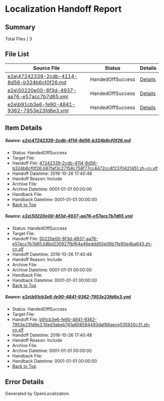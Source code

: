 # <a name='report-top'></a> Localization Handoff Report

## Summary
 Total Files | 3

## File List
 Source File | Status | Details 
 ----------- | ------ | ------- 
 [e2e\47242339-2cdb-4114-8d56-b324b6cf0f26.md](https://github.com/OpenLocalizationTestOrg/ol-test0/blob/edaf3cb03f4767e07961182741f423566fba0ce6/e2e/47242339-2cdb-4114-8d56-b324b6cf0f26.md) | HandedOffSuccess | [Details](#8953720b2bee023aacc207d685a7d30562342c481)
 [e2e\50220e00-8f3d-4937-aa76-e57acc7b7d65.yml](https://github.com/OpenLocalizationTestOrg/ol-test0/blob/edaf3cb03f4767e07961182741f423566fba0ce6/e2e/50220e00-8f3d-4937-aa76-e57acc7b7d65.yml) | HandedOffSuccess | [Details](#44bfe0c6c20524f5dbb15dab53597af0c81b674a2)
 [e2e\b91cb3e6-fe90-4841-9362-7953e23fd6e3.yml](https://github.com/OpenLocalizationTestOrg/ol-test0/blob/edaf3cb03f4767e07961182741f423566fba0ce6/e2e/b91cb3e6-fe90-4841-9362-7953e23fd6e3.yml) | HandedOffSuccess | [Details](#b548ae2fcc844ecf841bd41793e21c2c7c99694c3)

## Item Details
##### <a name='8953720b2bee023aacc207d685a7d30562342c481'></a> Source: [e2e\47242339-2cdb-4114-8d56-b324b6cf0f26.md](https://github.com/OpenLocalizationTestOrg/ol-test0/blob/edaf3cb03f4767e07961182741f423566fba0ce6/e2e/47242339-2cdb-4114-8d56-b324b6cf0f26.md)
* Status: HandedOffSuccess
* Target File: 
* Handoff File: [47242339-2cdb-4114-8d56-b324b6cf0f26.b87faf3c27158c758f77cc4472cc4f2370421451.zh-cn.xlf](https://github.com/OpenLocalizationTestOrg/ol-test0-handoff/blob/c71dc3e4fa29e07c3d0d4d2d8380d454d96e307b/ol-handoff/OpenLocalizationTestOrg/ol-test0-zhcn/shujia/ht/47242339-2cdb-4114-8d56-b324b6cf0f26.b87faf3c27158c758f77cc4472cc4f2370421451.zh-cn.xlf)
* Handoff Datetime: 2016-10-26 17:40:48
* Handoff Reason: Include
* Archive File: 
* Archive Datetime: 0001-01-01 00:00:00
* Handback File: 
* Handback Datetime: 0001-01-01 00:00:00
* [Back to Top](#report-top)

##### <a name='44bfe0c6c20524f5dbb15dab53597af0c81b674a2'></a> Source: [e2e\50220e00-8f3d-4937-aa76-e57acc7b7d65.yml](https://github.com/OpenLocalizationTestOrg/ol-test0/blob/edaf3cb03f4767e07961182741f423566fba0ce6/e2e/50220e00-8f3d-4937-aa76-e57acc7b7d65.yml)
* Status: HandedOffSuccess
* Target File: 
* Handoff File: [50220e00-8f3d-4937-aa76-e57acc7b7d65.b8bd230927fbf64a46eddd50e06b7fe90e4ba643.zh-cn.xlf](https://github.com/OpenLocalizationTestOrg/ol-test0-handoff/blob/c71dc3e4fa29e07c3d0d4d2d8380d454d96e307b/ol-handoff/OpenLocalizationTestOrg/ol-test0-zhcn/shujia/ht/50220e00-8f3d-4937-aa76-e57acc7b7d65.b8bd230927fbf64a46eddd50e06b7fe90e4ba643.zh-cn.xlf)
* Handoff Datetime: 2016-10-26 17:40:48
* Handoff Reason: Include
* Archive File: 
* Archive Datetime: 0001-01-01 00:00:00
* Handback File: 
* Handback Datetime: 0001-01-01 00:00:00
* [Back to Top](#report-top)

##### <a name='b548ae2fcc844ecf841bd41793e21c2c7c99694c3'></a> Source: [e2e\b91cb3e6-fe90-4841-9362-7953e23fd6e3.yml](https://github.com/OpenLocalizationTestOrg/ol-test0/blob/edaf3cb03f4767e07961182741f423566fba0ce6/e2e/b91cb3e6-fe90-4841-9362-7953e23fd6e3.yml)
* Status: HandedOffSuccess
* Target File: 
* Handoff File: [b91cb3e6-fe90-4841-9362-7953e23fd6e3.10ed3abeb741a808584493daf86aece535920c31.zh-cn.xlf](https://github.com/OpenLocalizationTestOrg/ol-test0-handoff/blob/c71dc3e4fa29e07c3d0d4d2d8380d454d96e307b/ol-handoff/OpenLocalizationTestOrg/ol-test0-zhcn/shujia/ht/b91cb3e6-fe90-4841-9362-7953e23fd6e3.10ed3abeb741a808584493daf86aece535920c31.zh-cn.xlf)
* Handoff Datetime: 2016-10-26 17:40:48
* Handoff Reason: Include
* Archive File: 
* Archive Datetime: 0001-01-01 00:00:00
* Handback File: 
* Handback Datetime: 0001-01-01 00:00:00
* [Back to Top](#report-top)


## Error Details

Generated by OpenLocalization.
